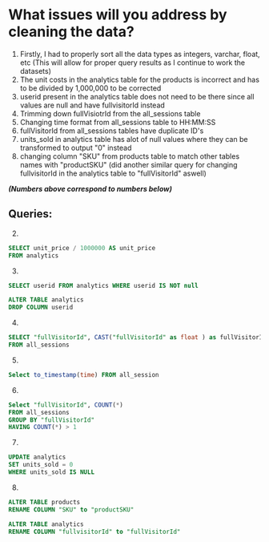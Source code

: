 # What issues will you address by cleaning the data?

1. Firstly, I had to properly sort all the data types as integers, varchar, float, etc (This will allow for proper query results as I continue to work the datasets)
2. The unit costs in the analytics table for the products is incorrect and has to be divided by 1,000,000 to be corrected
3. userid present in the analytics table does not need to be there since all values are null and have fullvisitorId instead
4. Trimming down fullVisiotrId from the all_sessions table 
5. Changing time format from all_sessions table to HH:MM:SS
6. fullVisitorId from all_sessions tables have duplicate ID's
7. units_sold in analytics table has alot of null values where they can be transformed to output "0" instead
8. changing column "SKU" from products table to match other tables names with "productSKU" (did another similar query for changing  fullvisitorId in the analytics table to "fullVisitorId" aswell)

***(Numbers above correspond to numbers below)***

## Queries: 

2. 
 ```SQL
SELECT unit_price / 1000000 AS unit_price
FROM analytics
```
3. 
```SQL
SELECT userid FROM analytics WHERE userid IS NOT null
```
```SQL
ALTER TABLE analytics
DROP COLUMN userid
```
4.
```SQL
SELECT "fullVisitorId", CAST("fullVisitorId" as float ) as fullVisitorIdTrim
FROM all_sessions
```
5. 
```SQL
Select to_timestamp(time) FROM all_session
```
6. 
```SQL
Select "fullVisitorId", COUNT(*)
FROM all_sessions
GROUP BY "fullVisitorId"
HAVING COUNT(*) > 1
```
7.
```SQL
UPDATE analytics
SET units_sold = 0
WHERE units_sold IS NULL
```
8.
```SQL
ALTER TABLE products
RENAME COLUMN "SKU" to "productSKU"
```
```SQL
ALTER TABLE analytics
RENAME COLUMN "fullvisitorId" to "fullVisitorId"
```
